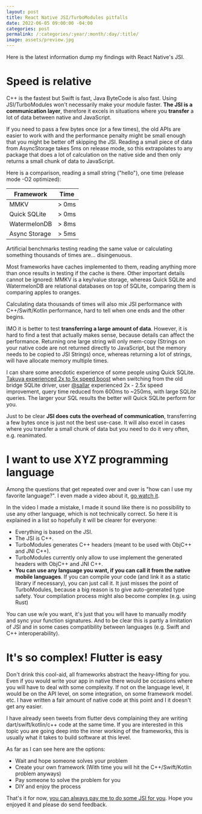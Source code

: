 ```yaml
---
layout: post
title: React Native JSI/TurboModules pitfalls
date: 2022-06-05 09:00:00 -04:00
categories: post
permalink: /:categories/:year/:month/:day/:title/
image: assets/preview.jpg
---
```


Here is the latest information dump my findings with React Native's JSI.

# Speed is relative

C++ is the fastest but Swift is fast, Java ByteCode is also fast. Using JSI/TurboModules won't necessarily make your module faster. **The JSI is a communication layer**, therefore it excels in situations where you **transfer** a lot of data between native and JavaScript.

If you need to pass a few bytes once (or a few times), the old APIs are easier to work with and the performance penalty might be small enough that you might be better off skipping the JSI. Reading a small piece of data from AsyncStorage takes 5ms on release mode, so this extrapolates to any package that does a lot of calculation on the native side and then only returns a small chunk of data to JavaScript.

Here is a comparison, reading a small string ("hello"), one time (release mode -O2 optimized):

| Framework     | Time  |
| ------------- | ----- |
| MMKV          | > 0ms |
| Quick SQLite  | > 0ms |
| WatermelonDB  | > 8ms |
| Async Storage | > 5ms |

Artificial benchmarks testing reading the same value or calculating something thousands of times are... disingenuous.

Most frameworks have caches implemented to them, reading anything more than once results in testing if the cache is there. Other important details cannot be ignored: MMKV is a key/value storage, whereas Quick SQLite and WatermelonDB are relational databases on top of SQLite, comparing them is comparing apples to oranges.

Calculating data thousands of times will also mix JSI performance with C++/Swift/Kotlin performance, hard to tell when one ends and the other begins.

IMO it is better to test **transferring a large amount of data**. However, it is hard to find a test that actually makes sense, because details can affect the performance. Returning one large string will only mem-copy (Strings on your native code are not returned directly to JavaScript, but the memory needs to be copied to JSI Strings) once, whereas returning a lot of strings, will have allocate memory multiple times.

I can share some anecdotic experience of some people using Quick SQLite. [Takuya experienced 2x to 5x speed boost](https://dev.to/craftzdog/a-performant-way-to-use-pouchdb7-on-react-native-in-2022-24ej) when switching from the old bridge SQLite driver, user [@sallar](https://twitter.com/sallar) experienced 2x - 2.5x speed improvement, query time reduced from 600ms to ~250ms, with large SQLite queries. The larger your SQL results the better will Quick SQLite perform for you.

Just to be clear **JSI does cuts the overhead of communication**, transferring a few bytes once is just not the best use-case. It will also excel in cases where you transfer a small chunk of data but you need to do it very often, e.g. reanimated.

# I want to use XYZ programming language

Among the questions that get repeated over and over is "how can I use my favorite language?". I even made a video about it, [go watch it](https://www.youtube.com/watch?v=_I6bH5_rO2k&t=178s).

In the video I made a mistake, I made it sound like there is no possibility to use any other language, which is not technically correct. So here it is explained in a list so hopefully it will be clearer for everyone:

- Everything is based on the JSI.
- The JSI is C++.
- TurboModules generates C++ headers (meant to be used with ObjC++ and JNI C++).
- TurboModules currently only allow to use implement the generated headers with ObjC++ and JNI C++.
- **You can use any language you want, if you can call it from the native mobile languages**. If you can compile your code (and link it as a static library if necessary), you can just call it. It just misses the point of TurboModules, because a big reason is to give auto-generated type safety. Your compilation process might also become complex (e.g. using Rust)

You can use w/e you want, it's just that you will have to manually modify and sync your function signatures. And to be clear this is partly a limitation of JSI and in some cases compatibility between languages (e.g. Swift and C++ interoperability).

# It's so complex! Flutter is easy

Don't drink this cool-aid, all frameworks abstract the heavy-lifting for you. Even if you would write your app in native there would be occasions where you will have to deal with some complexity. If not on the language level, it would be on the API level, on some integration, on some framework model. etc. I have written a fair amount of native code at this point and I it doesn't get any easier.

I have already seen tweets from flutter devs complaining they are writing dart/swift/kotlin/c++ code at the same time. If you are interested in this topic you are going deep into the inner working of the frameworks, this is usually what it takes to build software at this level.

As far as I can see here are the options:

- Wait and hope someone solves your problem
- Create your own framework (With time you will hit the C++/Swift/Kotlin problem anyways)
- Pay someone to solve the problem for you
- DIY and enjoy the process

That's it for now, [you can always pay me to do some JSI for you](mailto:ospfranco@protonmail.com). Hope you enjoyed it and please do send feedback.

